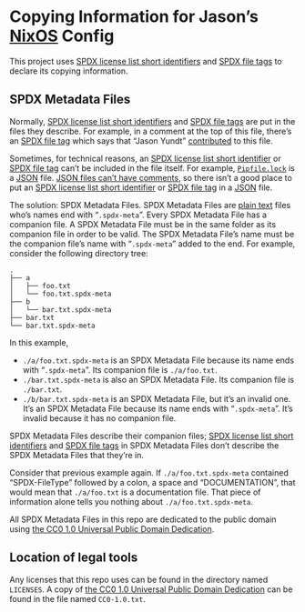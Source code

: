 <!--
SPDX-FileNotice: 🅭🄍1.0 This file is dedicated to the public domain using the CC0 1.0 Universal Public Domain Dedication <https://creativecommons.org/publicdomain/zero/1.0/>.
SPDX-FileContributor: Jason Yundt <jason@jasonyundt.email> (2021–2022)
-->

# Copying Information for Jason’s [NixOS] Config

This project uses [SPDX license list short identifiers] and [SPDX file tags] to
declare its copying information.

## SPDX Metadata Files

Normally, [SPDX license list short identifiers] and [SPDX file tags] are put in
the files they describe. For example, in a comment at the top of this file,
there’s an [SPDX file tag] which says that “Jason Yundt” [contributed](https://spdx.github.io/spdx-spec/v2.3/file-information/#814-file-contributor-field)
to this file.

Sometimes, for technical reasons, an [SPDX license list short identifier] or
[SPDX file tag] can’t be included in the file itself. For example,
[`Pipfile.lock`](https://pipenv.pypa.io/en/stable/basics/) is a [JSON] file.
[JSON files can’t have comments](https://stackoverflow.com/questions/244777/can-comments-be-used-in-json),
so there isn’t a good place to put an [SPDX license list short identifier] or
[SPDX file tag] in a [JSON] file.

The solution: SPDX Metadata Files. SPDX Metadata Files are [plain text](https://www.rfc-editor.org/rfc/rfc2046.html#section-4.1)
files who’s names end with “`.spdx-meta`”. Every SPDX Metadata File has a
companion file. A SPDX Metadata File must be in the same folder as its
companion file in order to be valid. The SPDX Metadata File’s name must be the
companion file’s name with “`.spdx-meta`” added to the end. For example,
consider the following directory tree:

	.
	├── a
	│   ├── foo.txt
	│   └── foo.txt.spdx-meta
	├── b
	│   └── bar.txt.spdx-meta
	├── bar.txt
	└── bar.txt.spdx-meta

In this example,

- `./a/foo.txt.spdx-meta` is an SPDX Metadata File because its name ends with
“`.spdx-meta`”. Its companion file is `./a/foo.txt`.
- `./bar.txt.spdx-meta` is also an SPDX Metadata File. Its companion file is
`./bar.txt`.
- `./b/bar.txt.spdx-meta` is an SPDX Metadata File, but it’s an invalid one.
It’s an SPDX Metadata File because its name ends with “`.spdx-meta`”. It’s
invalid because it has no companion file.

SPDX Metadata Files describe their companion files; [SPDX license list short
identifiers] and [SPDX file tags] in SPDX Metadata Files don’t describe the SPDX
Metadata Files that they’re in.

Consider that previous example again. If `./a/foo.txt.spdx-meta` contained
“SPDX-FileType” followed by a colon, a space and “DOCUMENTATION”, that would
mean that `./a/foo.txt` is a documentation file. That piece of information
alone tells you nothing about `./a/foo.txt.spdx-meta`.

All SPDX Metadata Files in this repo are dedicated to the public domain using
[the CC0 1.0 Universal Public Domain Dedication].

## Location of legal tools

Any licenses that this repo uses can be found in the directory named
`LICENSES`. A copy of [the CC0 1.0 Universal Public Domain Dedication] can be
found in the file named `CC0-1.0.txt`.

[JSON]: https://www.json.org/json-en.html
[NixOS]: https://nixos.org/
[SPDX file tag]: https://spdx.github.io/spdx-spec/v2.3/file-tags/
[SPDX file tags]: https://spdx.github.io/spdx-spec/v2.3/file-tags/
[SPDX license list short identifier]: https://spdx.github.io/spdx-spec/v2.3/using-SPDX-short-identifiers-in-source-files/
[SPDX license list short identifiers]: https://spdx.github.io/spdx-spec/v2.3/using-SPDX-short-identifiers-in-source-files/
[the CC0 1.0 Universal Public Domain Dedication]: https://creativecommons.org/publicdomain/zero/1.0/
